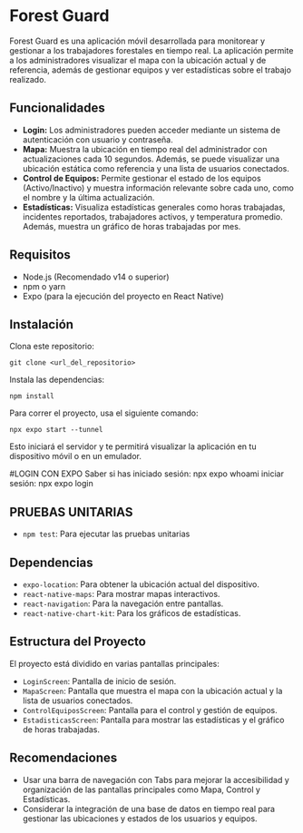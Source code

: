 # Forest Guard

Forest Guard es una aplicación móvil desarrollada para monitorear y gestionar a los trabajadores forestales en tiempo real. La aplicación permite a los administradores visualizar el mapa con la ubicación actual y de referencia, además de gestionar equipos y ver estadísticas sobre el trabajo realizado.

## Funcionalidades

* **Login:** Los administradores pueden acceder mediante un sistema de autenticación con usuario y contraseña.
* **Mapa:** Muestra la ubicación en tiempo real del administrador con actualizaciones cada 10 segundos. Además, se puede visualizar una ubicación estática como referencia y una lista de usuarios conectados.
* **Control de Equipos:** Permite gestionar el estado de los equipos (Activo/Inactivo) y muestra información relevante sobre cada uno, como el nombre y la última actualización.
* **Estadísticas:** Visualiza estadísticas generales como horas trabajadas, incidentes reportados, trabajadores activos, y temperatura promedio. Además, muestra un gráfico de horas trabajadas por mes.

## Requisitos

* Node.js (Recomendado v14 o superior)
* npm o yarn
* Expo (para la ejecución del proyecto en React Native)

## Instalación

Clona este repositorio:

`git clone <url_del_repositorio>`

Instala las dependencias:

`npm install`

Para correr el proyecto, usa el siguiente comando:

`npx expo start --tunnel`

Esto iniciará el servidor y te permitirá visualizar la aplicación en tu dispositivo móvil o en un emulador.

#LOGIN CON EXPO
Saber si has iniciado sesión: npx expo whoami
iniciar sesión: npx expo login

## PRUEBAS UNITARIAS
* `npm test`: Para ejecutar las pruebas unitarias

## Dependencias

* `expo-location`: Para obtener la ubicación actual del dispositivo.
* `react-native-maps`: Para mostrar mapas interactivos.
* `react-navigation`: Para la navegación entre pantallas.
* `react-native-chart-kit`: Para los gráficos de estadísticas.

## Estructura del Proyecto

El proyecto está dividido en varias pantallas principales:

* `LoginScreen`: Pantalla de inicio de sesión.
* `MapaScreen`: Pantalla que muestra el mapa con la ubicación actual y la lista de usuarios conectados.
* `ControlEquiposScreen`: Pantalla para el control y gestión de equipos.
* `EstadisticasScreen`: Pantalla para mostrar las estadísticas y el gráfico de horas trabajadas.

## Recomendaciones

* Usar una barra de navegación con Tabs para mejorar la accesibilidad y organización de las pantallas principales como Mapa, Control y Estadísticas.
* Considerar la integración de una base de datos en tiempo real para gestionar las ubicaciones y estados de los usuarios y equipos.